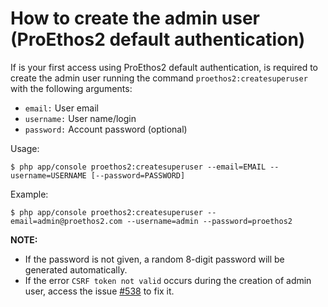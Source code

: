 How to create the admin user (ProEthos2 default authentication)
===============================================================

If is your first access using ProEthos2 default authentication, is required to create the admin user running the command `proethos2:createsuperuser` with the following arguments:

- `email:` User email
- `username:` User name/login
- `password:` Account password (optional)

Usage:

```
$ php app/console proethos2:createsuperuser --email=EMAIL --username=USERNAME [--password=PASSWORD]
```

Example:

```
$ php app/console proethos2:createsuperuser --email=admin@proethos2.com --username=admin --password=proethos2
```

__NOTE:__
- If the password is not given, a random 8-digit password will be generated automatically.
- If the error ```CSRF token not valid``` occurs during the creation of admin user, access the issue [#538](https://github.com/bireme/proethos2/issues/538) to fix it.